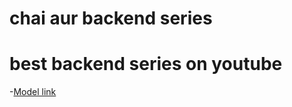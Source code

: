 # chai aur backend series
# best backend series on youtube
-[Model link](https://app.eraser.io/workspace/YtPqZ1VogxGy1jzIDkzju)
